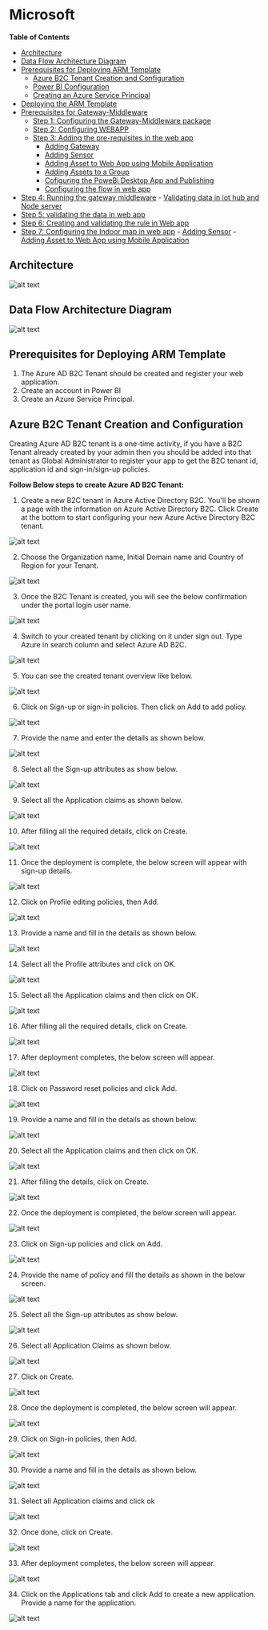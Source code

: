 # Microsoft

**Table of Contents** 

- [Architecture](#architecture)
- [Data Flow Architecture Diagram](#data-flow-architecture-diagram)
- [Prerequisites for Deploying ARM Template](#prerequisites-for-deploying-arm-template)
    - [Azure B2C Tenant Creation and Configuration](#azure-b2c-tenant-creation-and-configuration)
	- [	Power BI Configuration](#power-bi-configuration)
	- [Creating an Azure Service Principal](#creating-an-azure-service-principal)
- [Deploying the ARM Template](#deploying-the-arm-template)
- [Prerequisites for Gateway-Middleware](#prerequisites-for-gateway-middleware)
     - [Step 1: Configuring the Gateway-Middleware package](#step-1:configuring-the-gateway-middleware-package)
     - [Step 2: Configuring WEBAPP](#step-1:configuring-webapp)
     - [Step 3: Adding the pre-requisites in the web app](#adding-the-pre-requisites-in-the-web-app)
		- [Adding Gateway](#adding-gateway)
		- [Adding Sensor](#adding-sensor)
		- [Adding Asset to Web App using Mobile Application](#adding-asset-to-Web-app-using-mobile-application)
		- [Adding Assets to a Group](#adding-assets-to-a-group)
		- [Cofiguring the PoweBi Desktop App and Publishing](#cofiguring-the-powebi-desktop-app-and-publishing)
		- [Configuring the flow in web app](#configuring-the-flow-in-web-app)
- [Step 4: Running the gateway middleware](#step-4:running-the-gateway-middleware)
		- [Validating data in iot hub and Node server](#validating-data-in-iot-hub-and-node-server)
- [Step 5: validating the data in web app](step-5:validating-the-data-in-web-app)
- [Step 6: Creating and validating the rule in Web app](#step-6:creating-and-validating-the-rule-in-web-app)
- [Step 7: Configuring the Indoor map in web app](#step-7:configuring-the-indoor-map-in-web-app)
		- [Adding Sensor](#adding-sensor)
		- [Adding Asset to Web App using Mobile Application](#adding-asset-to-Web-app-using-mobile-application)









## Architecture

![alt text](https://raw.githubusercontent.com/sysgain/ams-iot/core_components/images/Architecture_Diagram.jpg?token=AT3nZlb0JsizUqjXdO1PcEpvhJZyyafVks5a9UmOwA%3D%3D)

## Data Flow Architecture Diagram

![alt text](https://raw.githubusercontent.com/sysgain/ams-iot/core_components/images/DataflowArchitectureDiagram.jpg?token=AT3nZlYe4LDYIaQk2p3xFGtgZ8nczgf8ks5a9UnUwA%3D%3D)

## Prerequisites for Deploying ARM Template

  1. The Azure AD B2C Tenant should be created and register your web application. 
  2. Create an account in Power BI 
  3. Create an Azure Service Principal. 

## Azure B2C Tenant Creation and Configuration   

Creating Azure AD B2C tenant is a one-time activity, if you have a B2C Tenant already created by your admin then you should be added into that tenant as Global Administrator to register your app to get the B2C tenant id, application id and sign-in/sign-up policies.  

**Follow Below steps to create Azure AD B2C Tenant:**

1. Create a new B2C tenant in Azure Active Directory B2C. You'll be shown a page with the information on Azure Active Directory B2C. Click Create at the bottom to start configuring your new Azure Active Directory B2C tenant.

![alt text](https://raw.githubusercontent.com/sysgain/ams-iot/core_components/images/1.png?token=AT3nZh7xYeK7ChLfgDAyOGibJKGw_Kj1ks5a9WAXwA%3D%3D)

2. Choose the Organization name, Initial Domain name and Country of Region for your Tenant. 

![alt text](https://raw.githubusercontent.com/sysgain/ams-iot/core_components/images/2.png?token=AT3nZjL5Bs8aemZ5zz0Mp0qdY0hTQHyyks5a9WBhwA%3D%3D)

3. Once the B2C Tenant is created, you will see the below confirmation under the portal login user name.

![alt text](https://raw.githubusercontent.com/sysgain/ams-iot/core_components/images/3.png?token=AT3nZqM1TMLN2Uop00yGy-ohVKNvYTfEks5a9WB4wA%3D%3D)

4. Switch to your created tenant by clicking on it under sign out. Type Azure in search column and select Azure AD B2C.

![alt text](https://raw.githubusercontent.com/sysgain/ams-iot/core_components/images/4.png?token=AT3nZlLzXHPbCwmaWtxxkAzHphdz9X4cks5a9WCOwA%3D%3D)

5. You can see the created tenant overview like below.

![alt text](https://github.com/sysgain/ams-iot/raw/core_components/images/5.png)

6.	Click on Sign-up or sign-in policies. Then click on Add to add policy.

![alt text](https://github.com/sysgain/ams-iot/raw/core_components/images/6.png)

7.	Provide the name and enter the details as shown below.

![alt text](https://github.com/sysgain/ams-iot/raw/core_components/images/7.png)

8.	Select all the Sign-up attributes as show below.

![alt text](https://github.com/sysgain/ams-iot/raw/core_components/images/8.png)

9.	Select all the Application claims as shown below.

![alt text](https://github.com/sysgain/ams-iot/raw/core_components/images/9.png)

10.	After filling all the required details, click on Create.

![alt text](https://github.com/sysgain/ams-iot/raw/core_components/images/10.png)

11.	Once the deployment is complete, the below screen will appear with sign-up details.

![alt text](https://github.com/sysgain/ams-iot/raw/core_components/images/11.png)

12.	Click on Profile editing policies, then Add.

![alt text](https://github.com/sysgain/ams-iot/raw/core_components/images/12.png)

13. Provide a name and fill in the details as shown below.

![alt text](https://github.com/sysgain/ams-iot/raw/core_components/images/13.png)

14. Select all the Profile attributes and click on OK.

![alt text](https://github.com/sysgain/ams-iot/raw/core_components/images/14.png)

15. Select all the Application claims and then click on OK.

![alt text](https://github.com/sysgain/ams-iot/raw/core_components/images/15.png)

16. After filling all the required details, click on Create.

![alt text](https://github.com/sysgain/ams-iot/raw/core_components/images/16.png)

17. After deployment completes, the below screen will appear.

![alt text](https://github.com/sysgain/ams-iot/raw/core_components/images/17.png)

18. Click on Password reset policies and click Add.

![alt text](https://github.com/sysgain/ams-iot/raw/core_components/images/18.png)

19. Provide a name and fill in the details as shown below.

![alt text](https://github.com/sysgain/ams-iot/raw/core_components/images/19.png)

20. Select all the Application claims and then click on OK.

![alt text](https://github.com/sysgain/ams-iot/raw/core_components/images/20.png)

21. After filling the details, click on Create.

![alt text](https://github.com/sysgain/ams-iot/raw/core_components/images/21.png)

22. Once the deployment is completed, the below screen will appear.

![alt text](https://github.com/sysgain/ams-iot/raw/core_components/images/22.png)

23. Click on Sign-up policies and click on Add.

![alt text](https://github.com/sysgain/ams-iot/raw/core_components/images/23.png)

24. Provide the name of policy and fill the details as shown in the below screen.

![alt text](https://github.com/sysgain/ams-iot/raw/core_components/images/24.png)

25. Select all the Sign-up attributes as show below.

![alt text](https://github.com/sysgain/ams-iot/raw/core_components/images/25.png)

26. Select all Application Claims as shown below.

![alt text](https://github.com/sysgain/ams-iot/raw/core_components/images/26.png)

27. Click on Create.

![alt text](https://github.com/sysgain/ams-iot/raw/core_components/images/27.png)

28. Once the deployment is completed, the below screen will appear.

![alt text](https://github.com/sysgain/ams-iot/raw/core_components/images/28.png)

29. Click on Sign-in policies, then Add.

![alt text](https://github.com/sysgain/ams-iot/raw/core_components/images/29.png)

30. Provide a name and fill in the details as shown below.

![alt text](https://github.com/sysgain/ams-iot/raw/core_components/images/30.png)

31. Select all Application claims and click ok

![alt text](https://github.com/sysgain/ams-iot/raw/core_components/images/31.png)

32. Once done, click on Create.

![alt text](https://github.com/sysgain/ams-iot/raw/core_components/images/32.png)

33. After deployment completes, the below screen will appear.

![alt text](https://github.com/sysgain/ams-iot/raw/core_components/images/33.png)

34. Click on the Applications tab and click Add to create a new application. Provide a name for the application.

![alt text](https://github.com/sysgain/ams-iot/raw/core_components/images/34.png)
